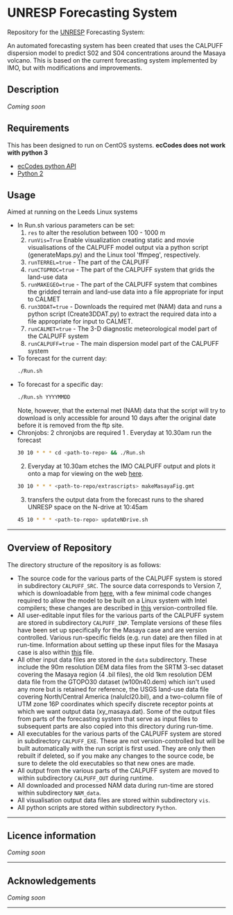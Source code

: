 # UNRESP Forecasting System

Repository for the [UNRESP](https://vumo.cloud/) Forecasting System:

An automated forecasting system has been created that uses the CALPUFF dispersion model to predict S02 and S04 concentrations around the Masaya volcano. This is based on the current forecasting system implemented by IMO, but with modifications and improvements.

## Description ##
*Coming soon*

## Requirements ##

This has been designed to run on CentOS systems. **ecCodes does not work with 
python 3**

* [ecCodes python API](https://confluence.ecmwf.int//display/ECC/Releases)
* [Python 2](https://www.anaconda.com/download)

## Usage ##

Aimed at running on the Leeds Linux systems

* In Run.sh various parameters can be set:
  1. `res` to alter the resolution between 100 - 1000 m
  2. `runVis=True` Enable visualization  creating static and movie visualisations of the CALPUFF model output via a python script (generateMaps.py) and the Linux tool 'ffmpeg', respectively.
  3. `runTERREL=true` - The part of the CALPUFF
  4. `runCTGPROC=true` - The part of the CALPUFF system that grids the land-use data
  5. `runMAKEGEO=true` - The part of the CALPUFF system that combines the gridded terrain and land-use data into a file appropriate for input to CALMET
  6. `run3DDAT=true` - Downloads the required met (NAM) data and runs a python script (Create3DDAT.py) to extract the required data into a file appropriate for input to CALMET.
  7. `runCALMET=true` - The 3-D diagnostic meteorological model part of the CALPUFF system
  8. `runCALPUFF=true` - The main dispersion model part of the CALPUFF system
* To forecast for the current day:
  ```bash
  ./Run.sh
  ```
* To forecast for a specific day:
  ```bash
  ./Run.sh YYYYMMDD
  ```
  Note, however, that the external met (NAM) data that the script will try to download is only accessible for around 10 days after the original date before it is removed from the ftp site.
* Chronjobs: 2 chronjobs are required
  1 . Everyday at 10.30am run the forecast
    ```bash
    30 10 * * * cd <path-to-repo> && ./Run.sh
    ```
  2. Everyday at 10.30am etches the IMO CALPUFF output and plots it onto a map for viewing on the web [here](http://homepages.see.leeds.ac.uk/~earunres/masayaSO2.html).
    ```bash
    30 10 * * * <path-to-repo/extrascripts> makeMasayaFig.gmt
    ```
  3. transfers the output data from the forecast runs to the shared UNRESP space on the N-drive at 10:45am
  ```sh
  45 10 * * * <path-to-repo> updateNDrive.sh
  ```

<hr>

## Overview of Repository ##

The directory structure of the repository is as follows:
- The source code for the various parts of the CALPUFF system is stored in subdirectory `CALPUFF_SRC`. The source data corresponds to Version 7, which is downloadable from [here](http://www.src.com/calpuff/download/mod7_codes.htm), with a few minimal code changes required to allow the model to be built on a Linux system with Intel compilers; these changes are described in [this](https://github.com/cemac-tech/UNRESP/blob/master/Docs/CEMACUserGuide_UNRESP.tex) version-controlled file.
- All user-editable input files for the various parts of the CALPUFF system are stored in subdirectory `CALPUFF_INP`. Template versions of these files have been set up specifically for the Masaya case and are version controlled. Various run-specific fields (e.g. run date) are then filled in at run-time. Information about setting up these input files for the Masaya case is also within [this](https://github.com/cemac-tech/UNRESP/blob/master/Docs/CEMACUserGuide_UNRESP.tex) file.
- All other input data files are stored in the `data` subdirectory. These include the 90m resolution DEM data files from the SRTM 3-sec dataset covering the Masaya region (4 .bil files), the old 1km resolution DEM data file from the GTOPO30 dataset (w100n40.dem) which isn't used any more but is retained for reference, the USGS land-use data file covering North/Central America (nalulcl20.bil), and a two-column file of UTM zone 16P coordinates which specify discrete receptor points at which we want output data (xy_masaya.dat). Some of the output files from parts of the forecasting system that serve as input files to subsequent parts are also copied into this directory during run-time.
- All executables for the various parts of the CALPUFF system are stored in subdirectory `CALPUFF_EXE`. These are not version-controlled but will be built automatically with the run script is first used. They are only then rebuilt if deleted, so if you make any changes to the source code, be sure to delete the old executables so that new ones are made.
- All output from the various parts of the CALPUFF system are moved to within subdirectory `CALPUFF_OUT` during runtime.
- All downloaded and processed NAM data during run-time are stored within subdirectory `NAM_data`.
- All visualisation output data files are stored within subdirectory `vis`.
- All python scripts are stored within subdirectory `Python`.

<hr>

## Licence information ##

*Coming soon*

<hr>

## Acknowledgements ##

*Coming soon*

<hr>
